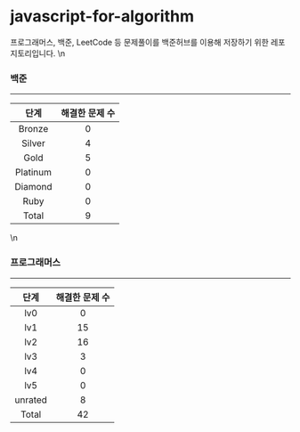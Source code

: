 
# javascript-for-algorithm

프로그래머스, 백준, LeetCode 등 문제풀이를 백준허브를 이용해 저장하기 위한 레포지토리입니다.
\n
  ### 백준
  ---
  |   단계   | 해결한 문제 수 |
  | :------: | :------------: |
  |  Bronze  |       0        |
  |  Silver  |       4        |
  |   Gold   |       5          |
  | Platinum |       0      |
  | Diamond  |       0       |
  |   Ruby   |       0          |
  |  Total   |       9         |
  \n
  ### 프로그래머스
  ---
  |   단계   | 해결한 문제 수 |
  | :------: | :------------:           |
  |   lv0    |       0        |
  |   lv1    |       15        |
  |   lv2    |       16        |
  |   lv3    |       3        |
  |   lv4    |       0        |
  |   lv5    |       0        |
  |  unrated |       8    |
  |  Total   |       42           |
  